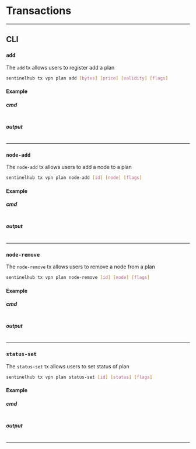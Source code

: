 # Transactions
---

## CLI

### `add`
The `add` tx allows users to register add a plan
```bash
sentinelhub tx vpn plan add [bytes] [price] [validity] [flags]
```
#### Example
##### cmd
```bash
```

##### output
```bash
```  

---

### `node-add`
The `node-add` tx allows users to add a node to a plan
```bash
sentinelhub tx vpn plan node-add [id] [node] [flags]
```
#### Example
##### cmd
```bash
```

##### output
```bash
```  

---

### `node-remove`
The `node-remove` tx allows users to remove a node from a plan
```bash
sentinelhub tx vpn plan node-remove [id] [node] [flags]
```
#### Example
##### cmd
```bash
```

##### output
```bash
```  

---

### `status-set`
The `status-set` tx allows users to set status of plan
```bash
sentinelhub tx vpn plan status-set [id] [status] [flags]
```
#### Example
##### cmd
```bash
```

##### output
```bash
```  

---
